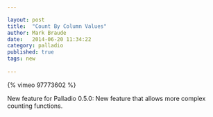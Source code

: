 ```yaml
---

layout: post
title:  "Count By Column Values"
author: Mark Braude
date:   2014-06-20 11:34:22
category: palladio
published: true
tags: new
 
---
```


{% vimeo 97773602 %}

New feature for Palladio 0.5.0: New feature that allows more complex counting functions.


